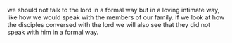 we should not talk to the lord in a formal way
but in a loving intimate way, like how we would
speak with the members of our family. if we look
at how the disciples conversed with the lord we
will also see that they did not speak with him
in a formal way.
